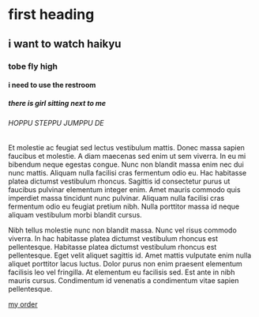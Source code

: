<html>
<head>
<title>9/01/21</title>
</head>
<body>
  
<h1>first heading</h1>
  
<h2>i want to watch haikyu</h2>
  
<h3>tobe fly high</h3>
  
<h4>i need to use the restroom</h4>
  
<h5>there is girl sitting next to me</h5>
  
<h6>HOPPU STEPPU JUMPPU DE</h6>
  
<p>Et molestie ac feugiat sed lectus vestibulum mattis. Donec massa sapien faucibus et molestie. A diam maecenas sed enim ut sem viverra. In eu mi bibendum neque egestas congue. Nunc non blandit massa enim nec dui nunc mattis. Aliquam nulla facilisi cras fermentum odio eu. Hac habitasse platea dictumst vestibulum rhoncus. Sagittis id consectetur purus ut faucibus pulvinar elementum integer enim. Amet mauris commodo quis imperdiet massa tincidunt nunc pulvinar. Aliquam nulla facilisi cras fermentum odio eu feugiat pretium nibh. Nulla porttitor massa id neque aliquam vestibulum morbi blandit cursus.</p>

<p>Nibh tellus molestie nunc non blandit massa. Nunc vel risus commodo viverra. In hac habitasse platea dictumst vestibulum rhoncus est pellentesque. Habitasse platea dictumst vestibulum rhoncus est pellentesque. Eget velit aliquet sagittis id. Amet mattis vulputate enim nulla aliquet porttitor lacus luctus. Dolor purus non enim praesent elementum facilisis leo vel fringilla. At elementum eu facilisis sed. Est ante in nibh mauris cursus. Condimentum id venenatis a condimentum vitae sapien pellentesque.</p>
  
<a href="https://www.youtube.com/watch?v=3EycrzKiP_I">my order</a>
  
<body>
</html>
